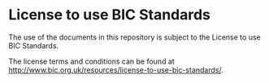 # License to use BIC Standards

The use of the documents in this repository is subject to the License to use BIC Standards. 

The license terms and conditions can be found at <http://www.bic.org.uk/resources/license-to-use-bic-standards/>.